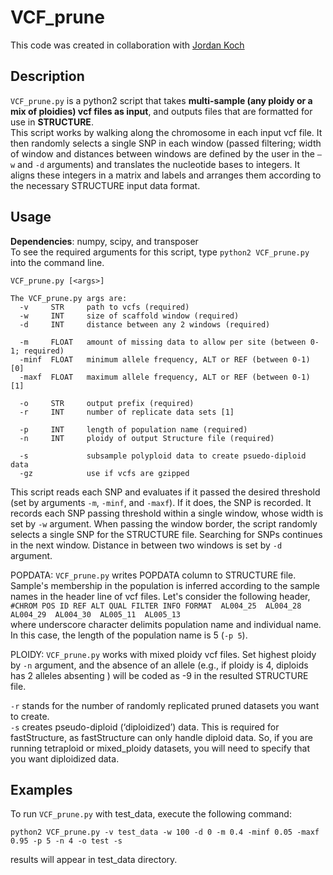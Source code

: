# VCF_prune

This code was created in collaboration with [Jordan Koch](https://github.com/jmkoch)
 
## Description
`VCF_prune.py` is a python2 script that takes **multi-sample (any ploidy or a mix of ploidies) vcf files as input**, and outputs files that are formatted for use in **STRUCTURE**.  
This script works by walking along the chromosome in each input vcf file. It then randomly selects a single SNP in each window (passed filtering; width of window and distances between windows are defined by the user in the `–w` and `-d`  arguments) and translates the nucleotide bases to integers. It aligns these integers in a matrix and labels and arranges them according to the necessary STRUCTURE input data format.


## Usage
**Dependencies**: numpy, scipy, and transposer  
To see the required arguments for this script, type `python2 VCF_prune.py` into the command line.  

```
VCF_prune.py [<args>]

The VCF_prune.py args are:
  -v     STR     path to vcfs (required)
  -w     INT     size of scaffold window (required)
  -d     INT     distance between any 2 windows (required)

  -m     FLOAT   amount of missing data to allow per site (between 0-1; required)
  -minf  FLOAT   minimum allele frequency, ALT or REF (between 0-1) [0]
  -maxf  FLOAT   maximum allele frequency, ALT or REF (between 0-1) [1]

  -o     STR     output prefix (required)
  -r     INT     number of replicate data sets [1]
  
  -p     INT     length of population name (required)
  -n     INT     ploidy of output Structure file (required)

  -s             subsample polyploid data to create psuedo-diploid data
  -gz            use if vcfs are gzipped
```
This script reads each SNP and evaluates if it passed the desired threshold (set by arguments `-m`, `-minf`, and `-maxf`). If it does, the SNP is recorded. It records each SNP passing threshold within a single window, whose width is set by `-w` argument. When passing the window border, the script randomly selects a single SNP for the STRUCTURE file. Searching for SNPs continues in the next window. Distance in between two windows is set by `-d` argument.  

POPDATA: `VCF_prune.py` writes POPDATA column to STRUCTURE file. Sample's membership in the population is inferred according to the sample names in the header line of vcf files. Let's consider the following header,  
`#CHROM POS ID REF ALT QUAL FILTER INFO FORMAT  AL004_25  AL004_28  AL004_29  AL004_30  AL005_11  AL005_13`  
where underscore character delimits population name and individual name. In this case, the length of the population name is 5 (`-p 5`).

PLOIDY: `VCF_prune.py` works with mixed ploidy vcf files. Set highest ploidy by `-n` argument, and the absence of an allele (e.g.,  if ploidy is 4, diploids has 2 alleles absenting ) will be coded as -9 in the resulted STRUCTURE file. 

`-r` stands for the number of randomly replicated pruned datasets you want to create.  
`-s` creates pseudo-diploid (‘diploidized’) data. This is required for fastStructure, as fastStructure can only handle diploid data. So, if you are running tetraploid or mixed_ploidy datasets, you will need to specify that you want diploidized data. 


## Examples
To run `VCF_prune.py` with test_data, execute the following command:
```
python2 VCF_prune.py -v test_data -w 100 -d 0 -m 0.4 -minf 0.05 -maxf 0.95 -p 5 -n 4 -o test -s
```
results will appear in test_data directory.
